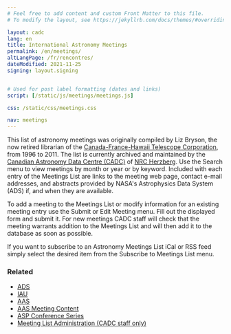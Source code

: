 ```yaml
---
# Feel free to add content and custom Front Matter to this file.
# To modify the layout, see https://jekyllrb.com/docs/themes/#overriding-theme-defaults

layout: cadc
lang: en
title: International Astronomy Meetings
permalink: /en/meetings/
altLangPage: /fr/rencontres/
dateModified: 2021-11-25
signing: layout.signing


# Used for post label formatting (dates and links)
script: [/static/js/meetings/meetings.js]

css: /static/css/meetings.css

nav: meetings
---
```


<div class="col-md-8">
    <p>
        This list of astronomy meetings was originally compiled by Liz Bryson,
        the now retired librarian of the
        <a rel="external" href="https://www.cfht.hawaii.edu">Canada-France-Hawaii Telescope Corporation</a>,
        from 1996 to 2011.
        The list is currently archived and maintained by the <a href="/en/">Canadian Astronomy Data Centre (CADC)</a> 
        of <a href="https://nrc.canada.ca/en/research-development/research-collaboration/research-centres/herzberg-astronomy-astrophysics-research-centre">NRC Herzberg</a>.
        Use the Search menu to view meetings by month or year or by keyword.
        Included with each entry of the Meetings List are links to the meeting
        web page, contact e-mail addresses, and abstracts provided by NASA's
        Astrophysics Data System (ADS) if, and when they are available.
    </p>
    <p>
        To add a meeting to the Meetings List or modify information for an
        existing meeting entry use the Submit or Edit Meeting menu. Fill
        out the displayed form and submit it. For new meetings CADC staff
        will check that the meeting warrants addition to the Meetings List
        and will then add it to the database as soon as possible.
    </p>
    <p>
        If you want to subscribe to an Astronomy Meetings List iCal or RSS
        feed simply select the desired item from the Subscribe to Meetings
        List menu.
    </p>
</div>
<div class="col-md-4">
    <section class="well">
        <h3 class="mrgn-tp-0">Related</h3>
        <ul class="list-spcd">
            <li><a rel="external" href="http://adswww.harvard.edu">ADS</a></li>
            <li><a rel="external" href="http://www.iau.org">IAU</a></li>
            <li><a rel="external" href="http://aas.org">AAS</a></li>
            <li><a rel="external" href="http://aas.org/meetings/content-aas-meetings">AAS Meeting Content</a></li>
            <li><a rel="external" href="http://www.aspbooks.org">ASP Conference Series</a></li>
            <li><a href="/cadcbin/en/meetings/archive/meetingManage.pl">Meeting List Administration (CADC staff only)</a></li>
        </ul>
    </section>
</div>
